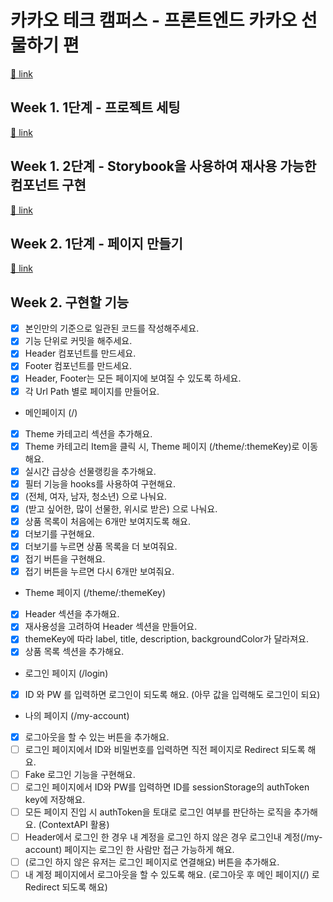 # 카카오 테크 캠퍼스 - 프론트엔드 카카오 선물하기 편

[🔗 link](https://edu.nextstep.camp/s/hazAC9xa)

## Week 1. 1단계 - 프로젝트 세팅

[🔗 link](https://edu.nextstep.camp/s/hazAC9xa/ls/QzgHvzRM)

## Week 1. 2단계 - Storybook을 사용하여 재사용 가능한 컴포넌트 구현

[🔗 link](https://edu.nextstep.camp/s/hazAC9xa/ls/4wYFPW1K)

## Week 2. 1단계 - 페이지 만들기

[🔗 link](https://edu.nextstep.camp/s/hazAC9xa/ls/QzV1ncxk)

## Week 2. 구현할 기능
- [x] 본인만의 기준으로 일관된 코드를 작성해주세요.
- [x] 기능 단위로 커밋을 해주세요.
- [x] Header 컴포넌트를 만드세요.
- [x] Footer 컴포넌트를 만드세요.
- [x] Header, Footer는 모든 페이지에 보여질 수 있도록 하세요.
- [x] 각 Url Path 별로 페이지를 만들어요.
- 메인페이지 (/)
- [x] Theme 카테고리 섹션을 추가해요.
- [x] Theme 카테고리 Item을 클릭 시, Theme 페이지 (/theme/:themeKey)로 이동해요.
- [x] 실시간 급상승 선물랭킹을 추가해요.
- [x] 필터 기능을 hooks를 사용하여 구현해요.
- [x] (전체, 여자, 남자, 청소년) 으로 나눠요.
- [x] (받고 싶어한, 많이 선물한, 위시로 받은) 으로 나눠요.
- [x] 상품 목록이 처음에는 6개만 보여지도록 해요.
- [x] 더보기를 구현해요.
- [x] 더보기를 누르면 상품 목록을 더 보여줘요.
- [x] 접기 버튼을 구현해요.
- [x] 접기 버튼을 누르면 다시 6개만 보여줘요.
- Theme 페이지 (/theme/:themeKey)
- [x] Header 섹션을 추가해요.
- [x] 재사용성을 고려하여 Header 섹션을 만들어요.
- [x] themeKey에 따라 label, title, description, backgroundColor가 달라져요.
- [x] 상품 목록 섹션을 추가해요.
- 로그인 페이지 (/login)
- [x] ID 와 PW 를 입력하면 로그인이 되도록 해요. (아무 값을 입력해도 로그인이 되요)
- 나의 페이지 (/my-account)
- [x] 로그아웃을 할 수 있는 버튼을 추가해요.
- [ ] 로그인 페이지에서 ID와 비밀번호를 입력하면 직전 페이지로 Redirect 되도록 해요.
- [ ] Fake 로그인 기능을 구현해요.
- [ ] 로그인 페이지에서 ID와 PW를 입력하면 ID를 sessionStorage의 authToken key에 저장해요.
- [ ] 모든 페이지 진입 시 authToken을 토대로 로그인 여부를 판단하는 로직을 추가해요. (ContextAPI 활용)
- [ ] Header에서 로그인 한 경우 내 계정을 로그인 하지 않은 경우 로그인내 계정(/my-account) 페이지는 로그인 한 사람만 접근 가능하게 해요.
- [ ] (로그인 하지 않은 유저는 로그인 페이지로 연결해요) 버튼을 추가해요.
- [ ] 내 계정 페이지에서 로그아웃을 할 수 있도록 해요. (로그아웃 후 메인 페이지(/) 로 Redirect 되도록 해요)
